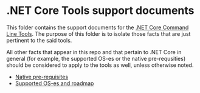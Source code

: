 .NET Core Tools support documents
=================================

This folder contains the support documents for the [.NET Core Command Line Tools](https://github.com/dotnet/cli). The purpose of this folder is to 
isolate those facts that are just pertinent to the said tools.

All other facts that appear in this repo and that pertain to .NET Core in general (for example, the supported OS-es or the native pre-requsities) should 
be considered to apply to the tools as well, unless otherwise noted.

* [Native pre-requisites](../Documentation/prereqs.md)
* [Supported OS-es and roadmap](../roadmap.md)
